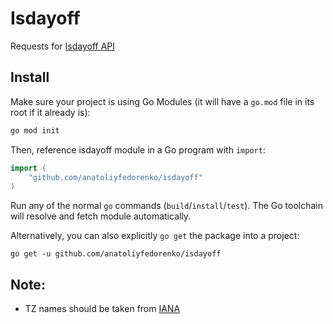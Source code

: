 # Isdayoff

Requests for [Isdayoff API](https://isdayoff.ru/)

## Install

Make sure your project is using Go Modules (it will have a `go.mod` file in its
root if it already is):

``` sh
go mod init
```

Then, reference isdayoff module in a Go program with `import`:

``` go
import (
    "github.com/anatoliyfedorenko/isdayoff"
)
```

Run any of the normal `go` commands (`build`/`install`/`test`). The Go
toolchain will resolve and fetch module automatically.

Alternatively, you can also explicitly `go get` the package into a project:

```
go get -u github.com/anatoliyfedorenko/isdayoff
```

## Note: 
- TZ names should be taken from [IANA](https://en.wikipedia.org/wiki/List_of_tz_database_time_zones#List)